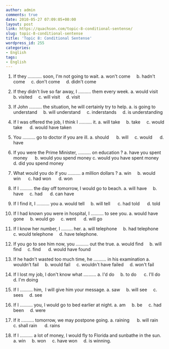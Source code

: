 ```yaml
---
author: admin
comments: true
date: 2010-05-27 07:09:05+00:00
layout: post
link: https://quachson.com/topic-8-conditional-sentense/
slug: topic-8-conditional-sentense
title: 'Topic 8: Conditional Sentense'
wordpress_id: 255
categories:
- English
tags:
- English
---
```


1. If they ........... soon, I'm not going to wait.
a. won't come     b. hadn't come     c. don't come     d. didn't come

2. If they didn't live so far away, I .......... them every week.
a. would visit      b. visited     c. will visit     d. visit

3. If John .......... the situation, he will certainly try to help.
a. is going to understand     b. will understand     c. inderstands     d. is understanding

4. If I was offered the job, I think I .......... it.
a. will take     b. take     c. would take      d. would have taken

5. You .......... go to doctor if you are ill.
a. should      b. will     c. would      d. have

6. If you were the Prime Minister, .......... on education ?
a. have you spent money      b. would you spend money
c. would you have spent money     d. did you spend money

7. What would you do if you .......... a million dollars ?
a. win     b. would win      c. had won      d. won

8. If I .......... the day off tomorrow, I would go to beach.
a. will have     b.  have     c. had      d. can have

9. If I find it, I .......... you
a. would tell     b. will tell      c. had told      d. told

10. If I had known you were in hospital, I .......... to see you.
a. would have gone     b. would go     c. went      d. will go

11. If I know her number, I ......... her.
a. will telephone     b. had telephone     c. would telephone     d. have telephone.

12. If you go to see him now, you .......... out the true.
a. would find     b. will find     c. find      d. would have found

13. If he hadn't wasted too much time, he .......... in his examination
a. wouldn't fail     b. would fail     c. wouldn't have failed     d. won't fail

14. If I lost my job, I don't know what ..........
a. I'd do     b. to do      c. I'll do     d. I'm doing

15. If I .......... him,  I will give him your message.
a. saw     b. will see     c. sees     d. see

16. If I .......... you, I would go to bed earlier at night.
a. am     b. be     c. had been     d. were

17. If it .......... tomorrow, we may postpone going.
a. raining      b. will rain      c. shall rain      d. rains

18. If I .......... a lot of money, I would fly to Florida and sunbathe in the sun.
a. win     b. won     c. have won     d. is winning.
